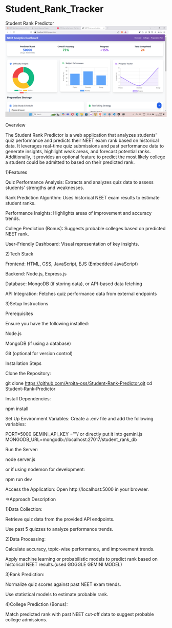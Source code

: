 ﻿# Student_Rank_Tracker
Student Rank Predictor
![image alt](https://github.com/Arpita-oss/Student_Rank_Tracker/blob/1048dd58b363888731ed640e6cf0f8e11638fc18/Screenshot%202025-02-02%20230059.png)

Overview

The Student Rank Predictor is a web application that analyzes students' quiz performance and predicts their NEET exam rank based on historical data. It leverages real-time quiz submissions and past performance data to generate insights, highlight weak areas, and forecast potential ranks. Additionally, it provides an optional feature to predict the most likely college a student could be admitted to based on their predicted rank.

1)Features

Quiz Performance Analysis: Extracts and analyzes quiz data to assess students' strengths and weaknesses.

Rank Prediction Algorithm: Uses historical NEET exam results to estimate student ranks.

Performance Insights: Highlights areas of improvement and accuracy trends.

College Prediction (Bonus): Suggests probable colleges based on predicted NEET rank.

User-Friendly Dashboard: Visual representation of key insights.

2)Tech Stack

Frontend: HTML, CSS, JavaScript, EJS (Embedded JavaScript)

Backend: Node.js, Express.js

Database: MongoDB (if storing data), or API-based data fetching

API Integration: Fetches quiz performance data from external endpoints

3)Setup Instructions

Prerequisites

Ensure you have the following installed:

Node.js

MongoDB (if using a database)

Git (optional for version control)

Installation Steps

Clone the Repository:

git clone https://github.com/Arpita-oss/Student-Rank-Predictor.git
cd Student-Rank-Predictor

Install Dependencies:

npm install

Set Up Environment Variables:
Create a .env file and add the following variables:

PORT=5000
GEMINI_API_KEY =""/ or directly put it into gemini.js
MONGODB_URL=mongodb://localhost:27017/student_rank_db

Run the Server:

node server.js

or if using nodemon for development:

npm run dev

Access the Application:
Open http://localhost:5000 in your browser.

=>Approach Description

1)Data Collection:

Retrieve quiz data from the provided API endpoints.

Use past 5 quizzes to analyze performance trends.

2)Data Processing:

Calculate accuracy, topic-wise performance, and improvement trends.

Apply machine learning or probabilistic models to predict rank based on historical NEET results.(used GOGGLE GEMINI MODEL)

3)Rank Prediction:

Normalize quiz scores against past NEET exam trends.

Use statistical models to estimate probable rank.

4)College Prediction (Bonus):

Match predicted rank with past NEET cut-off data to suggest probable college admissions.
